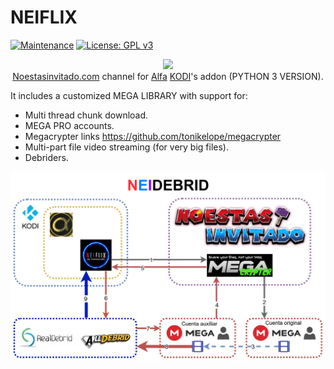 <h1>NEIFLIX</h1>

[![Maintenance](https://img.shields.io/badge/Maintained%3F-yes-green.svg)](https://GitHub.com/Naereen/StrapDown.js/graphs/commit-activity) [![License: GPL v3](https://img.shields.io/badge/License-GPLv3-blue.svg)](https://www.gnu.org/licenses/gpl-3.0)

<p align="center">
  <img src="https://raw.githubusercontent.com/tonikelope/neiflix_alfa_py3/master/plugin.video.neiflix/resources/fanart.png"><br>
  <a href="https://noestasinvitado.com/" target="_blank">Noestasinvitado.com</a> channel for <a href="https://github.com/alfa-addon/addon" target="_blank">Alfa</a> <a href="https://github.com/xbmc/xbmc" target="_blank">KODI</a>'s addon (PYTHON 3 VERSION).
</p>

It includes a customized MEGA LIBRARY with support for:

- Multi thread chunk download.
- MEGA PRO accounts.
- Megacrypter links https://github.com/tonikelope/megacrypter
- Multi-part file video streaming (for very big files).
- Debriders.

<p align="center"><img src="https://raw.githubusercontent.com/tonikelope/neiflix_alfa_py3/master/plugin.video.neiflix/resources/neidebrid.png"></p>

